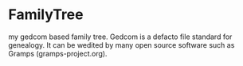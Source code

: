 # FamilyTree
my gedcom based family tree. Gedcom is a defacto file standard for genealogy. It can be wedited by many open source software such as Gramps (gramps-project.org).

